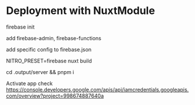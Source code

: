 # Deployment with NuxtModule

firebase init

add firebase-admin, firebase-functions

add specific config to firebase.json

NITRO_PRESET=firebase nuxt build

cd .output/server && pnpm i

Activate app check https://console.developers.google.com/apis/api/iamcredentials.googleapis.com/overview?project=998674887640a
